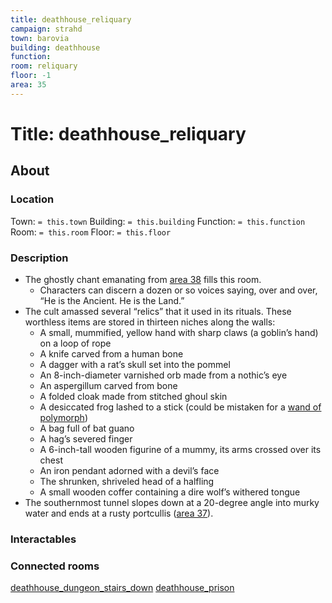 ```yaml
---
title: deathhouse_reliquary
campaign: strahd
town: barovia
building: deathhouse
function: 
room: reliquary
floor: -1
area: 35
---
```

# Title: deathhouse_reliquary
## About
### Location
Town: `= this.town`
Building: `= this.building`
Function: `= this.function`
Room: `= this.room`
Floor: `= this.floor` 
### Description
- The ghostly chant emanating from [area 38](https://www.dndbeyond.com/sources/cos/appendix-b-death-house#38RitualChamber "area 38") fills this room. 
	- Characters can discern a dozen or so voices saying, over and over, “He is the Ancient. He is the Land.”
- The cult amassed several “relics” that it used in its rituals. These worthless items are stored in thirteen niches along the walls:
	-   A small, mummified, yellow hand with sharp claws (a goblin’s hand) on a loop of rope
	-   A knife carved from a human bone
	-   A dagger with a rat’s skull set into the pommel
	-   An 8-inch-diameter varnished orb made from a nothic’s eye
	-   An aspergillum carved from bone
	-   A folded cloak made from stitched ghoul skin
	-   A desiccated frog lashed to a stick (could be mistaken for a [wand of polymorph](https://www.dndbeyond.com/magic-items/wand-of-polymorph))
	-   A bag full of bat guano
	-   A hag’s severed finger
	-   A 6-inch-tall wooden figurine of a mummy, its arms crossed over its chest
	-   An iron pendant adorned with a devil’s face
	-   The shrunken, shriveled head of a halfling
	-   A small wooden coffer containing a dire wolf’s withered tongue
- The southernmost tunnel slopes down at a 20-degree angle into murky water and ends at a rusty portcullis ([area 37](https://www.dndbeyond.com/sources/cos/appendix-b-death-house#37Portcullis "area 37")).
### Interactables
### Connected rooms
[deathhouse_dungeon_stairs_down](deathhouse_dungeon_stairs_down.md)
[deathhouse_prison](deathhouse_prison.md)